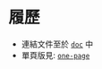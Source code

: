 # 履歷

- 連結文件至於 [`doc`](https://github.com/stevengogogo/Resume/tree/doc) 中
- 單頁版見: [`one-page`](https://github.com/stevengogogo/Resume/tree/one-page)

